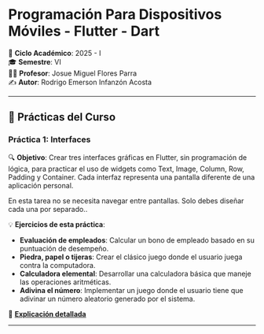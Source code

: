 # Programación Para Dispositivos Móviles - Flutter - Dart
📅 **Ciclo Académico**: 2025 - I  
🎓 **Semestre**: VI  
👨‍🏫 **Profesor**: Josue Miguel Flores Parra  
✍ **Autor**: Rodrigo Emerson Infanzón Acosta  

---

## 📌 Prácticas del Curso

### **Práctica 1: Interfaces**
🔍 **Objetivo**: Crear tres interfaces gráficas en Flutter, sin programación de lógica, para practicar el uso de widgets como Text, Image, Column, Row, Padding y Container. Cada interfaz representa una pantalla diferente de una aplicación personal.


En esta tarea no se necesita navegar entre pantallas. Solo debes diseñar cada una por separado..



💡 **Ejercicios de esta práctica**:
- **Evaluación de empleados**: Calcular un bono de empleado basado en su puntuación de desempeño.
- **Piedra, papel o tijeras**: Crear el clásico juego donde el usuario juega contra la computadora.
- **Calculadora elemental**: Desarrollar una calculadora básica que maneje las operaciones aritméticas.
- **Adivina el número**: Implementar un juego donde el usuario tiene que adivinar un número aleatorio generado por el sistema.

🔗 **[Explicación detallada](https://github.com/RodrigoStranger/dispositivos-moviles-25-1/tree/main/Practica%201%20-%20Introduccion%20a%20Kotlin)**

---
